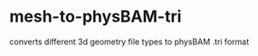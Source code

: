 mesh-to-physBAM-tri
===================

converts different 3d geometry file types to physBAM .tri format

